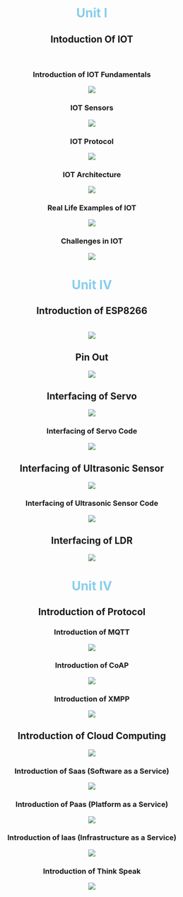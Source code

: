 <div style='text-align:center; '> 
<h1 style="color: skyblue;">Unit I</h1>

## Intoduction Of IOT

<br />

### Introduction of IOT Fundamentals 

<img src="./Unit I/Unit I 1.jpg">

### IOT Sensors 

<img src="./Unit I/Unit I 2.jpg">

### IOT Protocol 

<img src="./Unit I/Unit 1 3.jpg">

### IOT Architecture

<img src="./Unit I/Unit I 4.jpg">

### Real Life Examples of IOT

<img src="./Unit I/Unit I 5.jpg">

### Challenges in IOT

<img src="./Unit I/Unit I 6.jpg">


<br />

<h1 style="color: skyblue;">Unit IV</h1>

## Introduction of ESP8266
<br>

<img src='./Unit IV/Unit IV 1.jpg'>

## Pin Out

<img src='./Unit IV/Unit IV 2.jpg'>

## Interfacing of Servo

<img src='./Unit IV/Unit IV 3.jpg'>

### Interfacing of Servo Code

<img src='./Unit IV/Unit IV 4.jpg'>

## Interfacing of Ultrasonic Sensor 

<img src='./Unit IV/Unit IV 5.jpg'>

### Interfacing of Ultrasonic Sensor Code 


<img src='./Unit IV/Unit IV 6.jpg'>

## Interfacing of LDR 

<img src='./Unit IV/Unit IV 7.jpg'>

<h1 style="color: skyblue;">Unit IV</h1>

## Introduction of Protocol

### Introduction of MQTT

<img src='./Unit V/Unit V 1.jpg'>

### Introduction of CoAP

<img src='./Unit V/Unit V 2.jpg'>

### Introduction of XMPP

<img src='./Unit V/Unit V 3.jpg'>

## Introduction of Cloud Computing

<img src='./Unit V/Unit V 4.jpg'>

### Introduction of Saas (Software as a Service)

<img src='./Unit V/Unit V 5.jpg'>

### Introduction of Paas (Platform as a Service)

<img src='./Unit V/Unit V 6.jpg'>

### Introduction of Iaas (Infrastructure as a Service)

<img src='./Unit V/Unit V 7.jpg'>

### Introduction of Think Speak

<img src='./Unit V/Unit V 8.jpg'>
</div>

